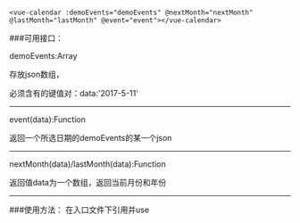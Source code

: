 ```高度可定制日历

<vue-calendar :demoEvents="demoEvents" @nextMonth="nextMonth" @lastMonth="lastMonth" @event="event"></vue-calendar>
```


###可用接口：

demoEvents:Array

存放json数组，

必须含有的键值对：data:'2017-5-11'

------------------------------------------------------------

event(data):Function

返回一个所选日期的demoEvents的某一个json


------------------------------------------------------------
nextMonth(data)/lastMonth(data):Function

返回值data为一个数组，返回当前月份和年份


------------------------------------------------------------
###使用方法：
	在入口文件下引用并use

